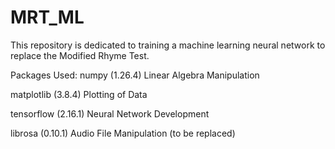 # MRT_ML
This repository is dedicated to training a machine learning neural network to replace the Modified Rhyme Test. 

Packages Used:
numpy (1.26.4) Linear Algebra Manipulation

matplotlib (3.8.4) Plotting of Data

tensorflow (2.16.1) Neural Network Development

librosa (0.10.1) Audio File Manipulation (to be replaced)
